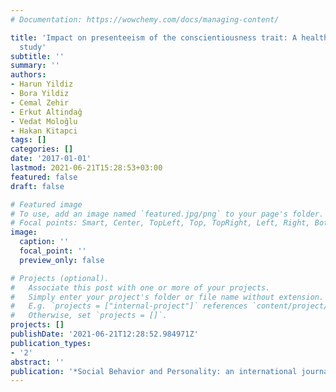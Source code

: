 ```yaml
---
# Documentation: https://wowchemy.com/docs/managing-content/

title: 'Impact on presenteeism of the conscientiousness trait: A health sector case
  study'
subtitle: ''
summary: ''
authors:
- Harun Yildiz
- Bora Yildiz
- Cemal Zehir
- Erkut Altindağ
- Vedat Moloğlu
- Hakan Kitapci
tags: []
categories: []
date: '2017-01-01'
lastmod: 2021-06-21T15:28:53+03:00
featured: false
draft: false

# Featured image
# To use, add an image named `featured.jpg/png` to your page's folder.
# Focal points: Smart, Center, TopLeft, Top, TopRight, Left, Right, BottomLeft, Bottom, BottomRight.
image:
  caption: ''
  focal_point: ''
  preview_only: false

# Projects (optional).
#   Associate this post with one or more of your projects.
#   Simply enter your project's folder or file name without extension.
#   E.g. `projects = ["internal-project"]` references `content/project/deep-learning/index.md`.
#   Otherwise, set `projects = []`.
projects: []
publishDate: '2021-06-21T12:28:52.984971Z'
publication_types:
- '2'
abstract: ''
publication: '*Social Behavior and Personality: an international journal*'
---
```


